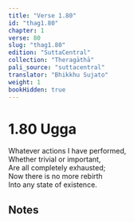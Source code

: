 ```yaml
---
title: "Verse 1.80"
id: "thag1.80"
chapter: 1
verse: 80
slug: "thag1.80"
edition: "SuttaCentral"
collection: "Theragāthā"
pali_source: "suttacentral"
translator: "Bhikkhu Sujato"
weight: 1
bookHidden: true
---
```


# 1.80 Ugga

Whatever actions I have performed,  
Whether trivial or important,  
Are all completely exhausted;  
Now there is no more rebirth  
Into any state of existence.  

## Notes